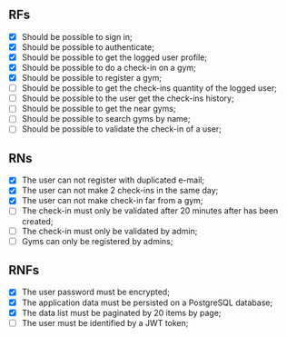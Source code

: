 ## RFs

- [X] Should be possible to sign in;
- [X] Should be possible to authenticate;
- [X] Should be possible to get the logged user profile;
- [X] Should be possible to do a check-in on a gym;
- [X] Should be possible to register a gym;
- [ ] Should be possible to get the check-ins quantity of the logged user;
- [ ] Should be possible to the user get the check-ins history;
- [ ] Should be possible to get the near gyms;
- [ ] Should be possible to search gyms by name;
- [ ] Should be possible to validate the check-in of a user;

## RNs

- [X] The user can not register with duplicated e-mail;  
- [X] The user can not make 2 check-ins in the same day;  
- [X] The user can not make check-in far from a gym;  
- [ ] The check-in must only be validated after 20 minutes after has been created;
- [ ] The check-in must only be validated by admin;
- [ ] Gyms can only be registered by admins;

## RNFs

- [X] The user password must be encrypted;
- [X] The application data must be persisted on a PostgreSQL database;
- [X] The data list must be paginated by 20 items by page;
- [ ] The user must be identified by a JWT token;

